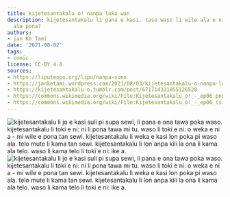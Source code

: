 ```yaml
---
title: kijetesantakalu o! nanpa luka wan
description: kijetesantakalu li pana e kasi. taso waso li wile ala e ni. ni li pona
  ala pona?
authors:
- jan Ke Tami
date: '2021-08-02'
tags:
- comic
license: CC-BY 4.0
sources:
- https://liputenpo.org/lipu/nanpa-suno
- https://janketami.wordpress.com/2021/08/03/kijetesantakalu-o-nanpa-luka-wan/
- https://kijetesantakalu-o.tumblr.com/post/671714331855126528
- https://commons.wikimedia.org/wiki/File:Kijetesantakalu_o!_-_ep06.png
- https://commons.wikimedia.org/wiki/File:Kijetesantakalu_o!_-_ep06_(sitelen_pona).png
---
```


![kijetesantakalu li jo e kasi suli pi supa sewi, li pana e ona tawa poka waso. kijetesantakalu li toki e ni: ni li pona tawa mi tu. waso li toki e ni: o weka e ni a - mi wile e pona tan sewi. kijetesantakalu li weka e kasi lon poka pi waso ala. telo mute li kama tan sewi. kijetesantakalu li lon anpa kili la ona li kama ala telo. waso li kama telo li toki e ni: ike a.](https://upload.wikimedia.org/wikipedia/commons/a/a9/Kijetesantakalu_o%21_-_ep06.png)
![kijetesantakalu li jo e kasi suli pi supa sewi, li pana e ona tawa poka waso. kijetesantakalu li toki e ni: ni li pona tawa mi tu. waso li toki e ni: o weka e ni a - mi wile e pona tan sewi. kijetesantakalu li weka e kasi lon poka pi waso ala. telo mute li kama tan sewi. kijetesantakalu li lon anpa kili la ona li kama ala telo. waso li kama telo li toki e ni: ike a.](https://upload.wikimedia.org/wikipedia/commons/8/87/Kijetesantakalu_o%21_-_ep06_%28sitelen_pona%29.png)